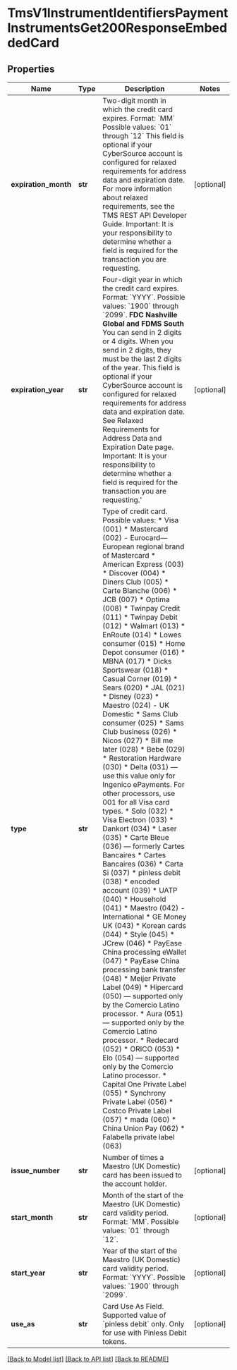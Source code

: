 # TmsV1InstrumentIdentifiersPaymentInstrumentsGet200ResponseEmbeddedCard

## Properties
Name | Type | Description | Notes
------------ | ------------- | ------------- | -------------
**expiration_month** | **str** | Two-digit month in which the credit card expires. Format: &#x60;MM&#x60; Possible values: &#x60;01&#x60; through &#x60;12&#x60;  This field is optional if your CyberSource account is configured for relaxed requirements for address data and expiration date. For more information about relaxed requirements, see the TMS REST API Developer Guide.  Important: It is your responsibility to determine whether a field is required for the transaction you are requesting.  | [optional] 
**expiration_year** | **str** | Four-digit year in which the credit card expires. Format: &#x60;YYYY&#x60;. Possible values: &#x60;1900&#x60; through &#x60;2099&#x60;.  **FDC Nashville Global and FDMS South** You can send in 2 digits or 4 digits. When you send in 2 digits, they must be the last 2 digits of the year.  This field is optional if your CyberSource account is configured for relaxed requirements for address data and expiration date. See Relaxed Requirements for Address Data and Expiration Date page.  Important: It is your responsibility to determine whether a field is required for the transaction you are requesting.&#39;  | [optional] 
**type** | **str** | Type of credit card. Possible values:   * Visa (001)   * Mastercard (002) - Eurocard—European regional brand of Mastercard   * American Express (003)   * Discover (004)   * Diners Club (005)   * Carte Blanche (006)   * JCB (007)   * Optima (008)   * Twinpay Credit (011)   * Twinpay Debit (012)   * Walmart (013)   * EnRoute (014)   * Lowes consumer (015)   * Home Depot consumer (016)   * MBNA (017)   * Dicks Sportswear (018)   * Casual Corner (019)   * Sears (020)   * JAL (021)   * Disney (023)   * Maestro (024) - UK Domestic   * Sams Club consumer (025)   * Sams Club business (026)   * Nicos (027)   * Bill me later (028)   * Bebe (029)   * Restoration Hardware (030)   * Delta (031) — use this value only for Ingenico ePayments. For other processors, use 001 for all Visa card types.   * Solo (032)   * Visa Electron (033)   * Dankort (034)   * Laser (035)   * Carte Bleue (036) — formerly Cartes Bancaires   * Cartes Bancaires (036)   * Carta Si (037)   * pinless debit (038)   * encoded account (039)   * UATP (040)   * Household (041)   * Maestro (042) - International   * GE Money UK (043)   * Korean cards (044)   * Style (045)   * JCrew (046)   * PayEase China processing eWallet (047)   * PayEase China processing bank transfer (048)   * Meijer Private Label (049)   * Hipercard (050) — supported only by the Comercio Latino processor.   * Aura (051) — supported only by the Comercio Latino processor.   * Redecard (052)   * ORICO (053)   * Elo (054) — supported only by the Comercio Latino processor.   * Capital One Private Label (055)   * Synchrony Private Label (056)   * Costco Private Label (057)   * mada (060)   * China Union Pay (062)   * Falabella private label (063)  | 
**issue_number** | **str** | Number of times a Maestro (UK Domestic) card has been issued to the account holder. | [optional] 
**start_month** | **str** | Month of the start of the Maestro (UK Domestic) card validity period.  Format: &#x60;MM&#x60;. Possible values: &#x60;01&#x60; through &#x60;12&#x60;.  | [optional] 
**start_year** | **str** | Year of the start of the Maestro (UK Domestic) card validity period.  Format: &#x60;YYYY&#x60;. Possible values: &#x60;1900&#x60; through &#x60;2099&#x60;.  | [optional] 
**use_as** | **str** | Card Use As Field. Supported value of &#x60;pinless debit&#x60; only. Only for use with Pinless Debit tokens. | [optional] 

[[Back to Model list]](../README.md#documentation-for-models) [[Back to API list]](../README.md#documentation-for-api-endpoints) [[Back to README]](../README.md)


